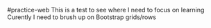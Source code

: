 #practice-web 
This is a test to see where I need to focus on learning
Curently I need to brush up on Bootstrap grids/rows